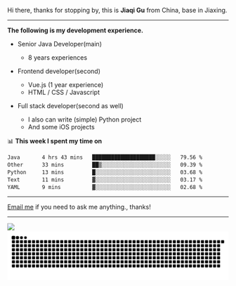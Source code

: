 Hi there, thanks for stopping by, this is **Jiaqi Gu** from China, base in Jiaxing.

---

**The following is my development experience.**

- Senior Java Developer(main)
  - 8 years experiences

- Frontend developer(second)
  - Vue.js (1 year experience)
  - HTML / CSS / Javascript
  
- Full stack developer(second as well)
  - I also can write (simple) Python project
  - And some iOS projects

📊 **This week I spent my time on**
<!--START_SECTION:waka-->

```txt
Java       4 hrs 43 mins   ████████████████████░░░░░   79.56 %
Other      33 mins         ██▒░░░░░░░░░░░░░░░░░░░░░░   09.39 %
Python     13 mins         █░░░░░░░░░░░░░░░░░░░░░░░░   03.68 %
Text       11 mins         ▓░░░░░░░░░░░░░░░░░░░░░░░░   03.17 %
YAML       9 mins          ▓░░░░░░░░░░░░░░░░░░░░░░░░   02.68 %
```

<!--END_SECTION:waka-->

---

[Email me](mailto:htk2klwgr@mozmail.com?subject=Hiring_from_GitHub) if you need to ask me anything., thanks!

---

![]( https://visitor-badge.glitch.me/badge?page_id=githubgujiaqi)
![]( https://github.com/droid-Q/droid-Q/raw/output/github-contribution-grid-snake.svg#gh-dark-mode-only)
